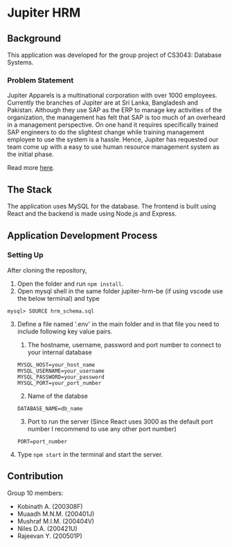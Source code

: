 # Jupiter HRM

## Background

This application was developed for the group project of CS3043: Database Systems.

### Problem Statement

Jupiter Apparels is a multinational corporation with over 1000 employees. Currently the branches of Jupiter are at Sri Lanka, Bangladesh and Pakistan. Although they use SAP as the ERP to manage key activities of the organization, the management has felt that SAP is too much of an overheard in a management perspective. On one hand it requires specifically trained SAP engineers to do the slightest change while training management employee to use the system is a hassle. Hence, Jupiter has requested our team come up with a easy to use human resource management system as the initial phase.

Read more [here](project-description.pdf).

## The Stack

The application uses MySQL for the database. The frontend is built using React and the backend is made using Node.js and Express.

## Application Development Process

### Setting Up

After cloning the repository,

1. Open the folder and run `npm install`.
2. Open mysql shell in the same folder jupiter-hrm-be (if using vscode use the below terminal) and type

```
mysql> SOURCE hrm_schema.sql
```

3. Define a file named '.env' in the main folder and in that file you need to include following key value pairs.

   1. The hostname, username, password and port number to connect to your internal database

   ```
   MYSQL_HOST=your_host_name
   MYSQL_USERNAME=your_username
   MYSQL_PASSWORD=your_password
   MYSQL_PORT=your_port_number
   ```

   2. Name of the databse

   ```
   DATABASE_NAME=db_name
   ```

   3. Port to run the server (Since React uses 3000 as the default port number I recommend to use any other port number)

   ```
   PORT=port_number
   ```

4. Type `npm start` in the terminal and start the server.

## Contribution

Group 10 members:

- Kobinath A. (200308F)
- Muaadh M.N.M. (200401J)
- Mushraf M.I.M. (200404V)
- Niles D.A. (200421U)
- Rajeevan Y. (200501P)
